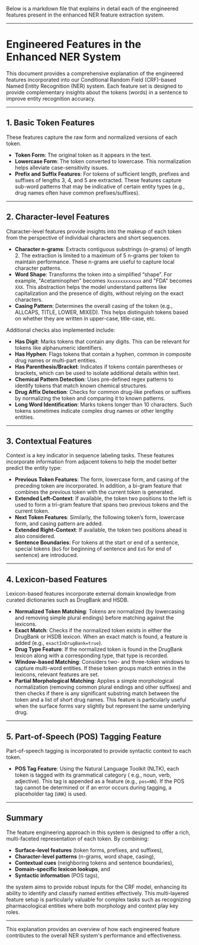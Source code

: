 Below is a markdown file that explains in detail each of the engineered features present in the enhanced NER feature
extraction system.

---

# Engineered Features in the Enhanced NER System

This document provides a comprehensive explanation of the engineered features incorporated into our Conditional Random
Field (CRF)-based Named Entity Recognition (NER) system. Each feature set is designed to provide complementary insights
about the tokens (words) in a sentence to improve entity recognition accuracy.

---

## 1. Basic Token Features

These features capture the raw form and normalized versions of each token.

- **Token Form**: The original token as it appears in the text.
- **Lowercase Form**: The token converted to lowercase. This normalization helps alleviate case-sensitivity issues.
- **Prefix and Suffix Features**: For tokens of sufficient length, prefixes and suffixes of lengths 3, 4, and 5 are
  extracted. These features capture sub-word patterns that may be indicative of certain entity types (e.g., drug names
  often have common prefixes/suffixes).

---

## 2. Character-level Features

Character-level features provide insights into the makeup of each token from the perspective of individual characters
and short sequences.

- **Character n-grams**: Extracts contiguous substrings (n-grams) of length 2. The extraction is limited to a maximum of
  5 n-grams per token to maintain performance. These n-grams are useful to capture local character patterns.
- **Word Shape**: Transforms the token into a simplified “shape”. For example, "Acetaminophen" becomes `Xxxxxxxxxxxxx`
  and "FDA" becomes `XXX`. This abstraction helps the model understand patterns like capitalization and the presence of
  digits, without relying on the exact characters.
- **Casing Pattern**: Determines the overall casing of the token (e.g., ALLCAPS, TITLE, LOWER, MIXED). This helps
  distinguish tokens based on whether they are written in upper-case, title-case, etc.

Additional checks also implemented include:

- **Has Digit**: Marks tokens that contain any digits. This can be relevant for tokens like alphanumeric identifiers.
- **Has Hyphen**: Flags tokens that contain a hyphen, common in composite drug names or multi-part entities.
- **Has Parenthesis/Bracket**: Indicates if tokens contain parentheses or brackets, which can be used to isolate
  additional details within text.
- **Chemical Pattern Detection**: Uses pre-defined regex patterns to identify tokens that match known chemical
  structures.
- **Drug Affix Detection**: Checks for common drug-like prefixes or suffixes by normalizing the token and comparing it
  to known patterns.
- **Long Word Identification**: Marks tokens longer than 10 characters. Such tokens sometimes indicate complex drug
  names or other lengthy entities.

---

## 3. Contextual Features

Context is a key indicator in sequence labeling tasks. These features incorporate information from adjacent tokens to
help the model better predict the entity type:

- **Previous Token Features**: The form, lowercase form, and casing of the preceding token are incorporated. In
  addition, a bi-gram feature that combines the previous token with the current token is generated.
- **Extended Left-Context**: If available, the token two positions to the left is used to form a tri-gram feature that
  spans two previous tokens and the current token.
- **Next Token Features**: Similarly, the following token’s form, lowercase form, and casing pattern are added.
- **Extended Right-Context**: If available, the token two positions ahead is also considered.
- **Sentence Boundaries**: For tokens at the start or end of a sentence, special tokens (`BoS` for beginning of sentence
  and `EoS` for end of sentence) are introduced.

---

## 4. Lexicon-based Features

Lexicon-based features incorporate external domain knowledge from curated dictionaries such as DrugBank and HSDB.

- **Normalized Token Matching**: Tokens are normalized (by lowercasing and removing simple plural endings) before
  matching against the lexicons.
- **Exact Match**: Checks if the normalized token exists in either the DrugBank or HSDB lexicon. When an exact match is
  found, a feature is added (e.g., `exactInDrugBank=true`).
- **Drug Type Feature**: If the normalized token is found in the DrugBank lexicon along with a corresponding type, that
  type is recorded.
- **Window-based Matching**: Considers two- and three-token windows to capture multi-word entities. If these token
  groups match entries in the lexicons, relevant features are set.
- **Partial Morphological Matching**: Applies a simple morphological normalization (removing common plural endings and
  other suffixes) and then checks if there is any significant substring match between the token and a list of short drug
  names. This feature is particularly useful when the surface forms vary slightly but represent the same underlying
  drug.

---

## 5. Part-of-Speech (POS) Tagging Feature

Part-of-speech tagging is incorporated to provide syntactic context to each token.

- **POS Tag Feature**: Using the Natural Language Toolkit (NLTK), each token is tagged with its grammatical category (
  e.g., noun, verb, adjective). This tag is appended as a feature (e.g., `pos=NN`). If the POS tag cannot be determined
  or if an error occurs during tagging, a placeholder tag (`UNK`) is used.

---

## Summary

The feature engineering approach in this system is designed to offer a rich, multi-faceted representation of each token.
By combining:

- **Surface-level features** (token forms, prefixes, and suffixes),
- **Character-level patterns** (n-grams, word shape, casing),
- **Contextual cues** (neighboring tokens and sentence boundaries),
- **Domain-specific lexicon lookups**, and
- **Syntactic information** (POS tags),

the system aims to provide robust inputs for the CRF model, enhancing its ability to identify and classify named
entities effectively. This multi-layered feature setup is particularly valuable for complex tasks such as recognizing
pharmacological entities where both morphology and context play key roles.

---

This explanation provides an overview of how each engineered feature contributes to the overall NER system's performance
and effectiveness.
